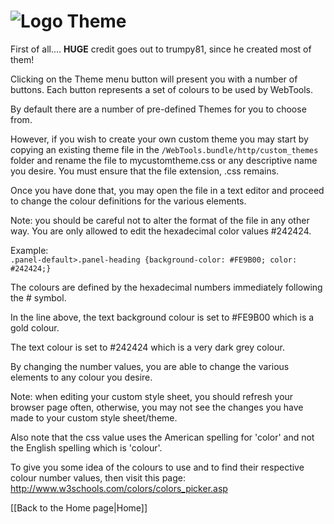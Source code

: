 # ![Logo](https://github.com/ukdtom/WebTools.bundle/blob/master/Wiki/WebTools/Logos/WebTools-48x48.png) Theme

First of all....
**HUGE** credit goes out to trumpy81, since he created most of them!

Clicking on the Theme menu button will present you with a number of buttons. Each button represents a set of colours to be used by WebTools.

By default there are a number of pre-defined Themes for you to choose from.

However, if you wish to create your own custom theme you may start by copying an existing theme file in the `/WebTools.bundle/http/custom_themes` folder and rename the file to mycustomtheme.css or any descriptive name you desire. You must ensure that the file extension, .css remains.

Once you have done that, you may open the file in a text editor and proceed to change the colour definitions for the various elements.

Note: you should be careful not to alter the format of the file in any other way. You are only allowed to edit the hexadecimal color values #242424.

Example:  
`.panel-default>.panel-heading {background-color: #FE9B00; color: #242424;}`

The colours are defined by the hexadecimal numbers immediately following the # symbol.

In the line above, the text background colour is set to #FE9B00 which is a gold colour.

The text colour is set to #242424 which is a very dark grey colour.

By changing the number values, you are able to change the various elements to any colour you desire.

Note: when editing your custom style sheet, you should refresh your browser page often, otherwise, you may not see the changes you have made to your custom style sheet/theme.

Also note that the css value uses the American spelling for 'color' and not the English spelling which is 'colour'.

To give you some idea of the colours to use and to find their respective colour number values, then visit this page: http://www.w3schools.com/colors/colors_picker.asp


[[Back to the Home page|Home]]